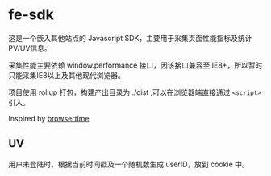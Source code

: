 # fe-sdk
这是一个嵌入其他站点的 Javascript SDK，主要用于采集页面性能指标及统计PV/UV信息。

采集性能主要依赖 window.performance 接口，因该接口兼容至 IE8+，所以暂时只能采集IE8以上及其他现代浏览器。

项目使用 rollup 打包，构建产出目录为 ./dist ,可以在浏览器端直接通过 `<script>` 引入。

Inspired by [browsertime](https://github.com/sitespeedio/browsertime)

## UV
用户未登陆时，根据当前时间戳及一个随机数生成 userID，放到 cookie 中。